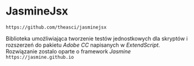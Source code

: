 # JasmineJsx
`https://github.com/theasci/jasminejsx`

Biblioteka umożliwiająca tworzenie testów jednostkowych dla skryptów i rozszerzeń do pakietu _Adobe CC_ napisanych w _ExtendScript_.  
Rozwiązanie zostalo oparte o framework _Jasmine_ `https://jasmine.github.io` 